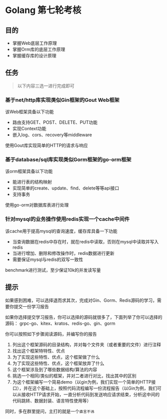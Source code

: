 # Golang 第七轮考核
## 目的

- 掌握Web底层工作原理
- 掌握Orm库的底层工作原理
- 掌握缓存库的设计原理

## 任务

> 以下内容三选一进行完成即可

### 基于net/http库实现类似Gin框架的Gout Web框架

该Web框架具备以下功能

- 路由支持GET、POST、DELETE、PUT功能
- 实现Context功能
- 嵌入log、cors、recovery等middleware

使用Gout库实现简单的HTTP的请求与响应

### 基于database/sql库实现类似Gorm框架的go-orm框架

该orm框架具备以下功能

- 能进行表的结构映射
- 实现简单的create、update、find、delete等等api接口
- 支持事务

使用go-orm对数据库表进行处理

### 针对mysql的业务操作使用redis实现一个cache中间件

该cache用于提高mysql的查询速度，缓存库具备一下功能

- 当查询数据在redis中存在时，就在redis中读取，否则在mysql中读取并写入redis
- 当进行增加、删除和修改操作时，redis数据进行更新
- 需要保证mysql与redis的双写一致性

benchmark进行测试，至少保证10k的并发读写量

## 提示

如果感到困难，可以选择退而求其次，完成对Gin、Gorm、Redis源码的学习，需要你提交一份学习报告

如果你选择提交学习报告，你可以选择的源码就很多了，下面列举了你可以选择的源码：
grpc-go、kitex、kratos、redis-go、gin、gorm

你可以按照如下步骤阅读源码，并编写你的报告

1. 列出这个框架源码的目录结构，并对每个文件夹（或者重要的文件）进行注释
2. 找出这个框架特特性、优点
3. 为了实现这些特性、优点，这个框架做了什么
4. 为了实现这些特性、优点，这个框架放弃了什么
5. 这个框架涉及到了哪些数据结构/算法的内容
6. 挑选一个相同/类似的框架，并对二者进行对比，找出其中的区别
7. 为这个框架编写一个简易demo（以gin为例，我们实现一个简单的HTTP接口），并在这个基础上，按照代码流程编写一份流程报告（以Gin为例，我们可以从接收HTTP请求开始，一直分析代码到发送响应请求结束，分析这中间的代码跳转、数据封装、语言特性使用等）



同时，多在群里提问，主打的就是一个`直言不讳`
